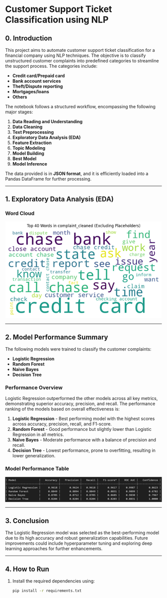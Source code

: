 # Customer Support Ticket Classification using NLP

## 0. Introduction

This project aims to automate customer support ticket classification for a financial company using NLP techniques. The objective is to classify unstructured customer complaints into predefined categories to streamline the support process. The categories include:

- **Credit card/Prepaid card**
- **Bank account services**
- **Theft/Dispute reporting**
- **Mortgages/loans**
- **Others**

The notebook follows a structured workflow, encompassing the following major stages:

1. **Data Reading and Understanding**  
2. **Data Cleaning**  
3. **Text Preprocessing**  
4. **Exploratory Data Analysis (EDA)**  
5. **Feature Extraction**  
6. **Topic Modeling**  
7. **Model Building**  
8. **Best Model**  
9. **Model Inference**

The data provided is in **JSON format**, and it is efficiently loaded into a Pandas DataFrame for further processing.

---

## 1. Exploratory Data Analysis (EDA)

### Word Cloud

![Word Cloud Placeholder](wordcloud_top_40.png)

---

## 2. Model Performance Summary

The following models were trained to classify the customer complaints:

- **Logistic Regression**
- **Random Forest**
- **Naive Bayes**
- **Decision Tree**

### Performance Overview

Logistic Regression outperformed the other models across all key metrics, demonstrating superior accuracy, precision, and recall. The performance ranking of the models based on overall effectiveness is:

1. **Logistic Regression** - Best performing model with the highest scores across accuracy, precision, recall, and F1-score.
2. **Random Forest** - Good performance but slightly lower than Logistic Regression in all metrics.
3. **Naive Bayes** - Moderate performance with a balance of precision and recall.
4. **Decision Tree** - Lowest performance, prone to overfitting, resulting in lower generalization.

### Model Performance Table

![Model Performance Placeholder](performance_summary.png)

---

## 3. Conclusion

The Logistic Regression model was selected as the best-performing model due to its high accuracy and robust generalization capabilities. Future improvements could include hyperparameter tuning and exploring deep learning approaches for further enhancements.

---

## 4. How to Run

1. Install the required dependencies using:  
   ```bash
   pip install -r requirements.txt
